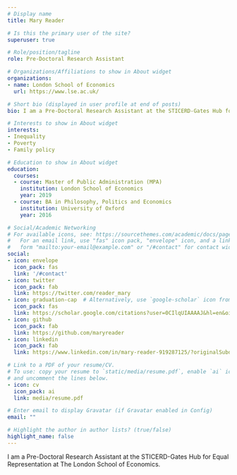 ```yaml
---
# Display name
title: Mary Reader

# Is this the primary user of the site?
superuser: true

# Role/position/tagline
role: Pre-Doctoral Research Assistant

# Organizations/Affiliations to show in About widget
organizations:
- name: London School of Economics
  url: https://www.lse.ac.uk/

# Short bio (displayed in user profile at end of posts)
bio: I am a Pre-Doctoral Research Assistant at the STICERD-Gates Hub for Equal Representation at The London School of Economics. 

# Interests to show in About widget
interests:
- Inequality
- Poverty
- Family policy

# Education to show in About widget
education:
  courses:
  - course: Master of Public Administration (MPA)
    institution: London School of Economics 
    year: 2019
  - course: BA in Philosophy, Politics and Economics
    institution: University of Oxford
    year: 2016

# Social/Academic Networking
# For available icons, see: https://sourcethemes.com/academic/docs/page-builder/#icons
#   For an email link, use "fas" icon pack, "envelope" icon, and a link in the
#   form "mailto:your-email@example.com" or "/#contact" for contact widget.
social:
- icon: envelope
  icon_pack: fas
  link: '/#contact'
- icon: twitter
  icon_pack: fab
  link: https://twitter.com/reader_mary
- icon: graduation-cap  # Alternatively, use `google-scholar` icon from `ai` icon pack
  icon_pack: fas
  link: https://scholar.google.com/citations?user=0CIlqUIAAAAJ&hl=en&oi=ao
- icon: github
  icon_pack: fab
  link: https://github.com/maryreader
- icon: linkedin
  icon_pack: fab
  link: https://www.linkedin.com/in/mary-reader-919287125/?originalSubdomain=uk

# Link to a PDF of your resume/CV.
# To use: copy your resume to `static/media/resume.pdf`, enable `ai` icons in `params.toml`, 
# and uncomment the lines below.
- icon: cv
  icon_pack: ai
  link: media/resume.pdf

# Enter email to display Gravatar (if Gravatar enabled in Config)
email: ""

# Highlight the author in author lists? (true/false)
highlight_name: false
---
```

I am a Pre-Doctoral Research Assistant at the STICERD-Gates Hub for Equal Representation at The London School of Economics. 
